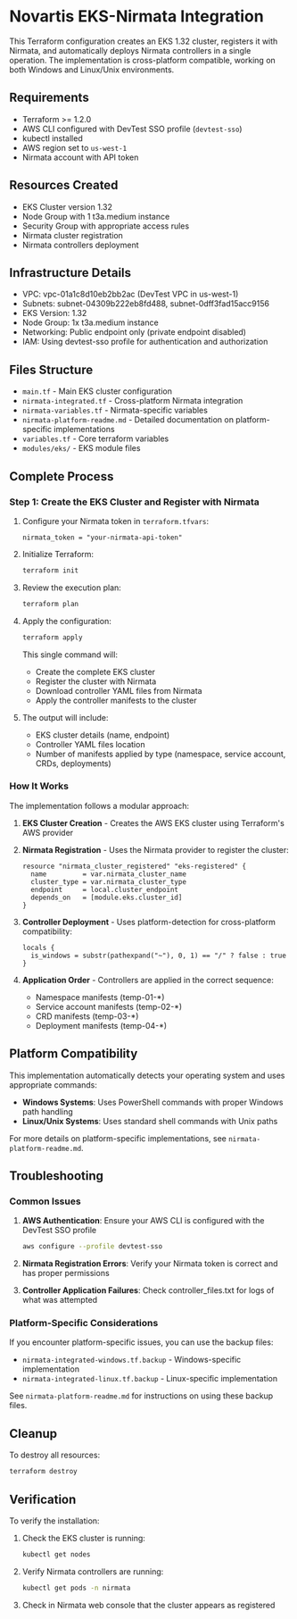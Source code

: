 # Novartis EKS-Nirmata Integration

This Terraform configuration creates an EKS 1.32 cluster, registers it with Nirmata, and automatically deploys Nirmata controllers in a single operation. The implementation is cross-platform compatible, working on both Windows and Linux/Unix environments.

## Requirements

- Terraform >= 1.2.0
- AWS CLI configured with DevTest SSO profile (`devtest-sso`)
- kubectl installed
- AWS region set to `us-west-1`
- Nirmata account with API token

## Resources Created

- EKS Cluster version 1.32
- Node Group with 1 t3a.medium instance
- Security Group with appropriate access rules
- Nirmata cluster registration
- Nirmata controllers deployment

## Infrastructure Details

- VPC: vpc-01a1c8d10eb2bb2ac (DevTest VPC in us-west-1)
- Subnets: subnet-04309b222eb8fd488, subnet-0dff3fad15acc9156
- EKS Version: 1.32
- Node Group: 1x t3a.medium instance
- Networking: Public endpoint only (private endpoint disabled)
- IAM: Using devtest-sso profile for authentication and authorization

## Files Structure

- `main.tf` - Main EKS cluster configuration
- `nirmata-integrated.tf` - Cross-platform Nirmata integration
- `nirmata-variables.tf` - Nirmata-specific variables
- `nirmata-platform-readme.md` - Detailed documentation on platform-specific implementations
- `variables.tf` - Core terraform variables
- `modules/eks/` - EKS module files

## Complete Process

### Step 1: Create the EKS Cluster and Register with Nirmata

1. Configure your Nirmata token in `terraform.tfvars`:
   ```hcl
   nirmata_token = "your-nirmata-api-token"
   ```

2. Initialize Terraform:
   ```bash
   terraform init
   ```

3. Review the execution plan:
   ```bash
   terraform plan
   ```

4. Apply the configuration:
   ```bash
   terraform apply
   ```

   This single command will:
   - Create the complete EKS cluster
   - Register the cluster with Nirmata
   - Download controller YAML files from Nirmata
   - Apply the controller manifests to the cluster

5. The output will include:
   - EKS cluster details (name, endpoint)
   - Controller YAML files location
   - Number of manifests applied by type (namespace, service account, CRDs, deployments)

### How It Works

The implementation follows a modular approach:

1. **EKS Cluster Creation** - Creates the AWS EKS cluster using Terraform's AWS provider

2. **Nirmata Registration** - Uses the Nirmata provider to register the cluster:
   ```hcl
   resource "nirmata_cluster_registered" "eks-registered" {
     name         = var.nirmata_cluster_name
     cluster_type = var.nirmata_cluster_type
     endpoint     = local.cluster_endpoint
     depends_on   = [module.eks.cluster_id]
   }
   ```

3. **Controller Deployment** - Uses platform-detection for cross-platform compatibility:
   ```hcl
   locals {
     is_windows = substr(pathexpand("~"), 0, 1) == "/" ? false : true
   }
   ```

4. **Application Order** - Controllers are applied in the correct sequence:
   - Namespace manifests (temp-01-*)
   - Service account manifests (temp-02-*)
   - CRD manifests (temp-03-*)
   - Deployment manifests (temp-04-*)

## Platform Compatibility

This implementation automatically detects your operating system and uses appropriate commands:

- **Windows Systems**: Uses PowerShell commands with proper Windows path handling
- **Linux/Unix Systems**: Uses standard shell commands with Unix paths

For more details on platform-specific implementations, see `nirmata-platform-readme.md`.

## Troubleshooting

### Common Issues

1. **AWS Authentication**: Ensure your AWS CLI is configured with the DevTest SSO profile
   ```bash
   aws configure --profile devtest-sso
   ```

2. **Nirmata Registration Errors**: Verify your Nirmata token is correct and has proper permissions

3. **Controller Application Failures**: Check controller_files.txt for logs of what was attempted

### Platform-Specific Considerations

If you encounter platform-specific issues, you can use the backup files:

- `nirmata-integrated-windows.tf.backup` - Windows-specific implementation
- `nirmata-integrated-linux.tf.backup` - Linux-specific implementation

See `nirmata-platform-readme.md` for instructions on using these backup files.

## Cleanup

To destroy all resources:

```bash
terraform destroy
```

## Verification

To verify the installation:

1. Check the EKS cluster is running:
   ```bash
   kubectl get nodes
   ```

2. Verify Nirmata controllers are running:
   ```bash
   kubectl get pods -n nirmata
   ```

3. Check in Nirmata web console that the cluster appears as registered